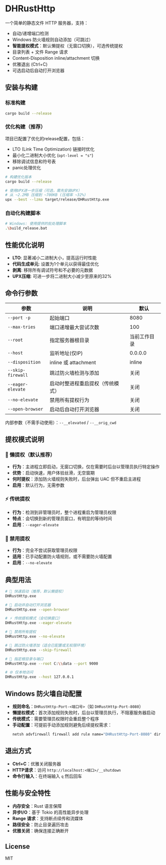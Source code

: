 # DHRustHttp

一个简单的静态文件 HTTP 服务器，支持：

- 自动/递增端口检测
- Windows 防火墙规则自动添加（可跳过）
- **智能提权模式**：默认懒提权（无窗口切换），可选传统提权
- 目录列表 + 文件 Range 请求
- Content-Disposition inline/attachment 切换
- 优雅退出 (Ctrl+C)
- 可选启动后自动打开浏览器

## 安装与构建

### 标准构建
```bash
cargo build --release
```

### 优化构建（推荐）
项目已配置了优化的release配置，包括：
- LTO (Link Time Optimization) 链接时优化
- 最小化二进制大小优化 (`opt-level = "s"`)
- 移除调试信息和符号表
- panic处理优化

```bash
# 构建优化版本
cargo build --release

# 使用UPX进一步压缩（可选，需先安装UPX）
# 从 ~2.2MB 压缩到 ~700KB (压缩率 ~32%)
upx --best --lzma target/release/DHRustHttp.exe
```

### 自动化构建脚本
```bash
# Windows: 使用提供的批处理脚本
.\build_release.bat
```

## 性能优化说明
- **LTO**: 显著减小二进制大小，提高运行时性能
- **代码生成单元**: 设置为1个单元以获得最佳优化
- **剥离**: 移除所有调试符号和不必要的元数据
- **UPX压缩**: 可进一步将二进制大小减少至原来的32%

## 命令行参数
| 参数 | 说明 | 默认 |
|------|------|------|
| `--port -p` | 起始端口 | 8080 |
| `--max-tries` | 端口递增最大尝试次数 | 100 |
| `--root` | 指定服务器根目录 | 当前工作目录 |
| `--host` | 监听地址(仅IP) | 0.0.0.0 |
| `--disposition` | inline 或 attachment | inline |
| `--skip-firewall` | 跳过防火墙检测与添加 | 关闭 |
| `--eager-elevate` | 启动时整进程重启提权（传统模式） | 关闭 |
| `--no-elevate` | 禁用所有提权行为 | 关闭 |
| `--open-browser` | 启动后自动打开浏览器 | 关闭 |

内部参数（不需手动使用）：`--__elevated` / `--__orig_cwd`

## 提权模式说明

### 🚀 懒提权（默认推荐）
- **行为**：主进程立即启动，无窗口切换，仅在需要时后台以管理员执行特定操作
- **优势**：启动快速，用户体验丝滑，无空窗期
- **何时提权**：添加防火墙规则失败时，后台弹出 UAC 但不重启主进程
- **启用**：默认行为，无需参数

### ⚡ 传统提权
- **行为**：检测到非管理员时，整个进程重启为管理员权限
- **特点**：会切换到新的管理员窗口，有明显的等待时间
- **启用**：`--eager-elevate`

### 🚫 禁用提权
- **行为**：完全不尝试获取管理员权限
- **适用**：已手动配置防火墙规则，或不需要防火墙配置
- **启用**：`--no-elevate`

## 典型用法
```bash
# 🚀 快速启动（推荐，默认懒提权）
DHRustHttp.exe

# 🚀 启动并自动打开浏览器
DHRustHttp.exe --open-browser

# ⚡ 传统提权模式（会切换窗口）
DHRustHttp.exe --eager-elevate

# 🚫 禁用所有提权
DHRustHttp.exe --no-elevate

# 🚫 跳过防火墙添加（适合已配置或无权限环境）
DHRustHttp.exe --skip-firewall

# 📁 指定根目录与端口
DHRustHttp.exe --root C:\\data --port 9000

# 🌐 仅本地访问
DHRustHttp.exe --host 127.0.0.1
```

## Windows 防火墙自动配置
- **规则命名**：`DHRustHttp-Port-<端口号>`（如 `DHRustHttp-Port-8080`）
- **懒提权模式**：首次添加规则失败时，后台以管理员执行，不阻塞服务器启动
- **传统模式**：需要管理员权限时会重启整个程序
- **手动配置**：可提前手动添加规则避免后续提权需求：
  ```cmd
  netsh advfirewall firewall add rule name="DHRustHttp-Port-8080" dir=in action=allow protocol=TCP localport=8080
  ```

## 退出方式
- **Ctrl+C**：优雅关闭服务器
- **HTTP请求**：访问 `http://localhost:<端口>/__shutdown` 
- **命令行输入**：在终端输入 `q` 然后回车

## 性能与安全特性
- **内存安全**：Rust 语言保障
- **异步I/O**：基于 Tokio 的高性能异步处理
- **Range 请求**：支持断点续传和流媒体
- **路径安全**：防止目录遍历攻击
- **优雅关闭**：确保连接正确断开

## License
MIT
